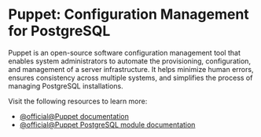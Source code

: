# Puppet: Configuration Management for PostgreSQL

Puppet is an open-source software configuration management tool that enables system administrators to automate the provisioning, configuration, and management of a server infrastructure. It helps minimize human errors, ensures consistency across multiple systems, and simplifies the process of managing PostgreSQL installations.

Visit the following resources to learn more:

- [@official@Puppet documentation](https://puppet.com/docs/puppet/latest/index.html)
- [@official@Puppet PostgreSQL module documentation](https://forge.puppet.com/modules/puppetlabs/postgresql/)